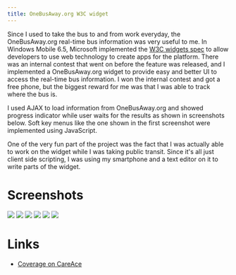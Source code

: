 ```yaml
---
title: OneBusAway.org W3C widget
---
```

Since I used to take the bus to and from work everyday, the OneBusAway.org
real-time bus information was very useful to me. In Windows Mobile 6.5,
Microsoft implemented the [W3C widgets spec][1] to allow developers to use web
technology to create apps for the platform. There was an internal contest that
went on before the feature was released, and I implemented a OneBusAway.org
widget to provide easy and better UI to access the real-time bus information. I
won the internal contest and got a free phone, but the biggest reward for me
was that I was able to track where the bus is.

I used AJAX to load information from OneBusAway.org and showed progress
indicator while user waits for the results as shown in screenshots below. Soft
key menus like the one shown in the first screenshot were implemented using
JavaScript.

One of the very fun part of the project was the fact that I was actually able
to work on the widget while I was taking public transit. Since it's all just
client side scripting, I was using my smartphone and a text editor on it to
write parts of the widget.

# Screenshots

[![](https://imagedatastore.appspot.com/ahBzfmltYWdlZGF0YXN0b3Jlcg4LEgVpbWFnZRiakOwDDA)](https://imagedatastore.appspot.com/ahBzfmltYWdlZGF0YXN0b3Jlcg4LEgVpbWFnZRic7_wBDA)
[![](https://imagedatastore.appspot.com/ahBzfmltYWdlZGF0YXN0b3Jlcg0LEgVpbWFnZRjr8gYM)](https://imagedatastore.appspot.com/ahBzfmltYWdlZGF0YXN0b3Jlcg4LEgVpbWFnZRiMwusDDA)
[![](https://imagedatastore.appspot.com/ahBzfmltYWdlZGF0YXN0b3Jlcg0LEgVpbWFnZRi7kX8M)](https://imagedatastore.appspot.com/ahBzfmltYWdlZGF0YXN0b3Jlcg0LEgVpbWFnZRiLjwgM)
[![](https://imagedatastore.appspot.com/ahBzfmltYWdlZGF0YXN0b3Jlcg4LEgVpbWFnZRj6lbwBDA)](https://imagedatastore.appspot.com/ahBzfmltYWdlZGF0YXN0b3Jlcg4LEgVpbWFnZRiZh_ICDA)
[![](https://imagedatastore.appspot.com/ahBzfmltYWdlZGF0YXN0b3Jlcg4LEgVpbWFnZRip1fICDA)](https://imagedatastore.appspot.com/ahBzfmltYWdlZGF0YXN0b3Jlcg4LEgVpbWFnZRjZgrUCDA)
[![](https://imagedatastore.appspot.com/ahBzfmltYWdlZGF0YXN0b3Jlcg0LEgVpbWFnZRjKokAM)](https://imagedatastore.appspot.com/ahBzfmltYWdlZGF0YXN0b3Jlcg4LEgVpbWFnZRjarYABDA)

# Links
	
- [Coverage on CareAce][2]

  [1]: http://www.w3.org/TR/widgets/
  [2]: http://www.careace.net/2010/02/11/travel-around-seattle-by-bus-made-easy/
